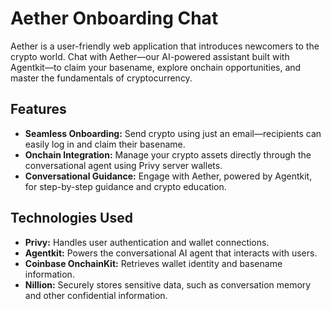 # Aether Onboarding Chat

Aether is a user-friendly web application that introduces newcomers to the crypto world. Chat with Aether—our AI-powered assistant built with Agentkit—to claim your basename, explore onchain opportunities, and master the fundamentals of cryptocurrency.

## Features

- **Seamless Onboarding:** Send crypto using just an email—recipients can easily log in and claim their basename.
- **Onchain Integration:** Manage your crypto assets directly through the conversational agent using Privy server wallets.
- **Conversational Guidance:** Engage with Aether, powered by Agentkit, for step-by-step guidance and crypto education.

## Technologies Used

- **Privy:** Handles user authentication and wallet connections.
- **Agentkit:** Powers the conversational AI agent that interacts with users.
- **Coinbase OnchainKit:** Retrieves wallet identity and basename information.
- **Nillion:** Securely stores sensitive data, such as conversation memory and other confidential information.
